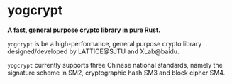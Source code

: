 # yogcrypt

**A fast, general purpose crypto library in pure Rust.**

`yogcrypt` is be a high-performance, general purpose crypto library designed/developed by LATTICE@SJTU and XLab@baidu.

`yogcrypt` currently supports three Chinese national standards, namely the signature scheme in SM2, cryptographic hash SM3 and block cipher SM4.
